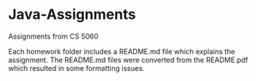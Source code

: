 Java-Assignments
================

Assignments from CS 5060


Each homework folder includes a README.md file which explains the assignment. The README.md files were converted from the README.pdf which resulted in some formatting issues.
